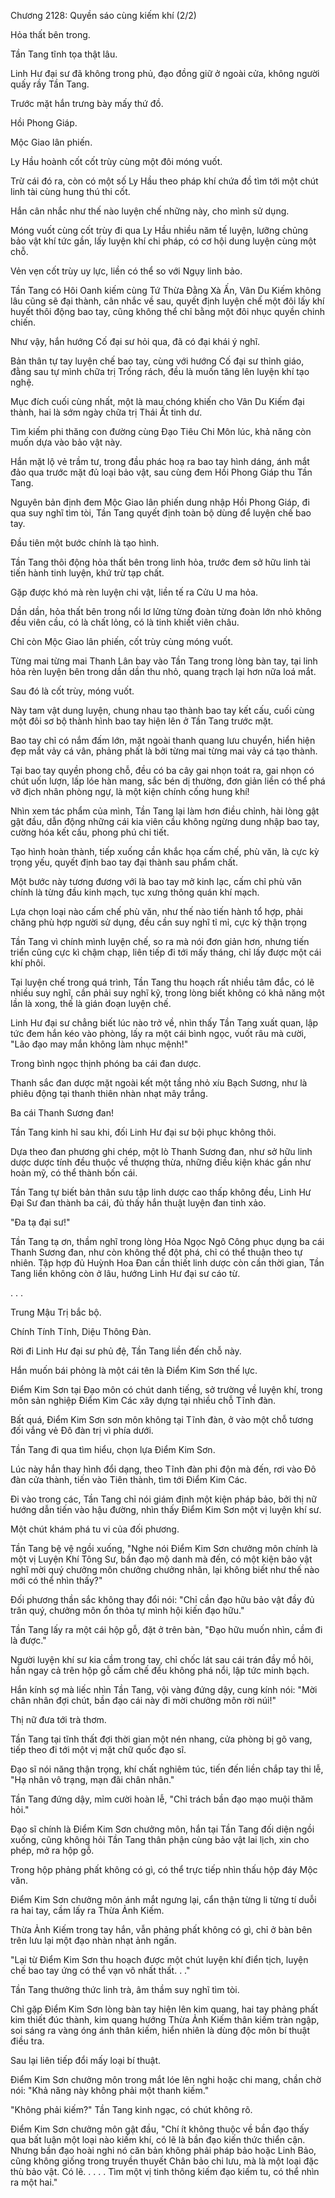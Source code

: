 




Chương 2128: Quyền sáo cùng kiếm khí (2/2)


Hỏa thất bên trong.

Tần Tang tĩnh tọa thật lâu.

Linh Hư đại sư đã không trong phủ, đạo đồng giữ ở ngoài cửa, không người quấy rầy Tần Tang.

Trước mặt hắn trưng bày mấy thứ đồ.

Hồi Phong Giáp.

Mộc Giao lân phiến.

Ly Hầu hoành cốt cốt trùy cùng một đôi móng vuốt.

Trừ cái đó ra, còn có một số Ly Hầu theo pháp khí chứa đồ tìm tới một chút linh tài cùng hung thú thi cốt.

Hắn cân nhắc như thế nào luyện chế những này, cho mình sử dụng.

Móng vuốt cùng cốt trùy đi qua Ly Hầu nhiều năm tế luyện, lưỡng chủng bảo vật khí tức gần, lấy luyện khí chi pháp, có cơ hội dung luyện cùng một chỗ.

Vẻn vẹn cốt trùy uy lực, liền có thể so với Ngụy linh bảo.

Tần Tang có Hôi Oanh kiếm cùng Tứ Thừa Đằng Xà Ấn, Vân Du Kiếm không lâu cũng sẽ đại thành, cân nhắc về sau, quyết định luyện chế một đôi lấy khí huyết thôi động bao tay, cũng không thể chỉ bằng một đôi nhục quyền chinh chiến.

Như vậy, hắn hướng Cố đại sư hỏi qua, đã có đại khái ý nghĩ.

Bản thân tự tay luyện chế bao tay, cùng với hướng Cố đại sư thỉnh giáo, đằng sau tự mình chữa trị Trống rách, đều là muốn tăng lên luyện khí tạo nghệ.

Mục đích cuối cùng nhất, một là mau chóng khiến cho Vân Du Kiếm đại thành, hai là sớm ngày chữa trị Thái Ất tinh dư.

Tìm kiếm phi thăng con đường cùng Đạo Tiêu Chi Môn lúc, khả năng còn muốn dựa vào bảo vật này.

Hắn mặt lộ vẻ trầm tư, trong đầu phác hoạ ra bao tay hình dáng, ánh mắt đảo qua trước mặt đủ loại bảo vật, sau cùng đem Hồi Phong Giáp thu Tần Tang.

Nguyên bản định đem Mộc Giao lân phiến dung nhập Hồi Phong Giáp, đi qua suy nghĩ tìm tòi, Tần Tang quyết định toàn bộ dùng để luyện chế bao tay.

Đầu tiên một bước chính là tạo hình.

Tần Tang thôi động hỏa thất bên trong linh hỏa, trước đem sở hữu linh tài tiến hành tinh luyện, khứ trừ tạp chất.

Gặp được khó mà rèn luyện chi vật, liền tế ra Cửu U ma hỏa.

Dần dần, hỏa thất bên trong nổi lơ lửng từng đoàn từng đoàn lớn nhỏ không đều viên cầu, có là chất lỏng, có là tinh khiết viên châu.

Chỉ còn Mộc Giao lân phiến, cốt trùy cùng móng vuốt.

Từng mai từng mai Thanh Lân bay vào Tần Tang trong lòng bàn tay, tại linh hỏa rèn luyện bên trong dần dần thu nhỏ, quang trạch lại hơn nữa loá mắt.

Sau đó là cốt trùy, móng vuốt.

Này tam vật dung luyện, chung nhau tạo thành bao tay kết cấu, cuối cùng một đôi sơ bộ thành hình bao tay hiện lên ở Tần Tang trước mặt.

Bao tay chỉ có nắm đấm lớn, mặt ngoài thanh quang lưu chuyển, hiển hiện đẹp mắt vảy cá vân, phảng phất là bởi từng mai từng mai vảy cá tạo thành.

Tại bao tay quyền phong chỗ, đều có ba cây gai nhọn toát ra, gai nhọn có chút uốn lượn, lấp lóe hàn mang, sắc bén dị thường, đơn giản liền có thể phá vỡ địch nhân phòng ngự, là một kiện chính cống hung khí!

Nhìn xem tác phẩm của mình, Tần Tang lại làm hơn điều chỉnh, hài lòng gật gật đầu, dẫn động những cái kia viên cầu không ngừng dung nhập bao tay, cường hóa kết cấu, phong phú chi tiết.

Tạo hình hoàn thành, tiếp xuống cần khắc họa cấm chế, phù văn, là cực kỳ trọng yếu, quyết định bao tay đại thành sau phẩm chất.

Một bước này tương đương với là bao tay mở kinh lạc, cấm chỉ phù văn chính là từng đầu kinh mạch, tục xưng thông quán khí mạch.

Lựa chọn loại nào cấm chế phù văn, như thế nào tiến hành tổ hợp, phải chăng phù hợp người sử dụng, đều cần suy nghĩ tỉ mỉ, cực kỳ thận trọng

Tần Tang vì chính mình luyện chế, so ra mà nói đơn giản hơn, nhưng tiến triển cũng cực kì chậm chạp, liên tiếp đi tới mấy tháng, chỉ lấy được một cái khí phôi.

Tại luyện chế trong quá trình, Tần Tang thu hoạch rất nhiều tâm đắc, có lẽ nhiều suy nghĩ, cần phải suy nghĩ kỹ, trong lòng biết không có khả năng một lần là xong, thế là gián đoạn luyện chế.

Linh Hư đại sư chẳng biết lúc nào trở về, nhìn thấy Tần Tang xuất quan, lập tức đem hắn kéo vào phòng, lấy ra một cái bình ngọc, vuốt râu mà cười, "Lão đạo may mắn không làm nhục mệnh!"

Trong bình ngọc thịnh phóng ba cái đan dược.

Thanh sắc đan dược mặt ngoài kết một tầng nhỏ xíu Bạch Sương, như là phiêu động tại thanh thiên nhàn nhạt mây trắng.

Ba cái Thanh Sương đan!

Tần Tang kinh hỉ sau khi, đối Linh Hư đại sư bội phục không thôi.

Dựa theo đan phương ghi chép, một lò Thanh Sương đan, như sở hữu linh dược dược tính đều thuộc về thượng thừa, những điều kiện khác gần như hoàn mỹ, có thể thành bốn cái.

Tần Tang tự biết bản thân sưu tập linh dược cao thấp không đều, Linh Hư Đại Sư đan thành ba cái, đủ thấy hắn thuật luyện đan tinh xảo.

"Đa tạ đại sư!"

Tần Tang tạ ơn, thầm nghĩ trong lòng Hỏa Ngọc Ngô Công phục dụng ba cái Thanh Sương đan, như còn không thể đột phá, chỉ có thể thuận theo tự nhiên. Tập hợp đủ Huỳnh Hoa Đan cần thiết linh dược còn cần thời gian, Tần Tang liền không còn ở lâu, hướng Linh Hư đại sư cáo từ.

. . .

Trung Mậu Trị bắc bộ.

Chính Tính Tĩnh, Diệu Thông Đàn.

Rời đi Linh Hư đại sư phủ đệ, Tần Tang liền đến chỗ này.

Hắn muốn bái phỏng là một cái tên là Điểm Kim Sơn thế lực.

Điểm Kim Sơn tại Đạo môn có chút danh tiếng, sở trường về luyện khí, trong môn sản nghiệp Điểm Kim Các xây dựng tại nhiều chỗ Tĩnh đàn.

Bất quá, Điểm Kim Sơn sơn môn không tại Tĩnh đàn, ở vào một chỗ tương đối vắng vẻ Đô đàn trị vì phía dưới.

Tần Tang đi qua tìm hiểu, chọn lựa Điểm Kim Sơn.

Lúc này hắn thay hình đổi dạng, theo Tĩnh đàn phi độn mà đến, rơi vào Đô đàn cửa thành, tiến vào Tiên thành, tìm tới Điểm Kim Các.

Đi vào trong các, Tần Tang chỉ nói giám định một kiện pháp bảo, bởi thị nữ hướng dẫn tiến vào hậu đường, nhìn thấy Điểm Kim Sơn một vị luyện khí sư.

Một chút khám phá tu vi của đối phương.

Tần Tang bệ vệ ngồi xuống, "Nghe nói Điểm Kim Sơn chưởng môn chính là một vị Luyện Khí Tông Sư, bần đạo mộ danh mà đến, có một kiện bảo vật nghĩ mời quý chưởng môn chưởng chưởng nhãn, lại không biết như thế nào mới có thể nhìn thấy?"

Đối phương thần sắc không thay đổi nói: "Chỉ cần đạo hữu bảo vật đầy đủ trân quý, chưởng môn ổn thỏa tự mình hội kiến đạo hữu."

Tần Tang lấy ra một cái hộp gỗ, đặt ở trên bàn, "Đạo hữu muốn nhìn, cầm đi là được."

Người luyện khí sư kia cầm trong tay, chỉ chốc lát sau cái trán đầy mồ hôi, hắn ngay cả trên hộp gỗ cấm chế đều không phá nổi, lập tức minh bạch.

Hắn kính sợ mà liếc nhìn Tần Tang, vội vàng đứng dậy, cung kính nói: "Mời chân nhân đợi chút, bần đạo cái này đi mời chưởng môn rời núi!"

Thị nữ đưa tới trà thơm.

Tần Tang tại tĩnh thất đợi thời gian một nén nhang, cửa phòng bị gõ vang, tiếp theo đi tới một vị mặt chữ quốc đạo sĩ.

Đạo sĩ nói năng thận trọng, khí chất nghiêm túc, tiến đến liền chắp tay thi lễ, "Hạ nhân vô trạng, mạn đãi chân nhân."

Tần Tang đứng dậy, mỉm cười hoàn lễ, "Chỉ trách bần đạo mạo muội thăm hỏi."

Đạo sĩ chính là Điểm Kim Sơn chưởng môn, hắn tại Tần Tang đối diện ngồi xuống, cũng không hỏi Tần Tang thân phận cùng bảo vật lai lịch, xin cho phép, mở ra hộp gỗ.

Trong hộp phảng phất không có gì, có thể trực tiếp nhìn thấu hộp đáy Mộc văn.

Điểm Kim Sơn chưởng môn ánh mắt ngưng lại, cẩn thận từng li từng tí duỗi ra hai tay, cầm lấy ra Thừa Ảnh Kiếm.

Thừa Ảnh Kiếm trong tay hắn, vẫn phảng phất không có gì, chỉ ở bàn bên trên lưu lại một đạo nhàn nhạt ảnh ngấn.

"Lại từ Điểm Kim Sơn thu hoạch được một chút luyện khí điển tịch, luyện chế bao tay ứng có thể vạn vô nhất thất. . ."

Tần Tang thưởng thức linh trà, âm thầm suy nghĩ tìm tòi.

Chỉ gặp Điểm Kim Sơn lòng bàn tay hiện lên kim quang, hai tay phảng phất kim thiết đúc thành, kim quang hướng Thừa Ảnh Kiếm thân kiếm tràn ngập, soi sáng ra vàng óng ánh thân kiếm, hiển nhiên là dùng độc môn bí thuật điều tra.

Sau lại liên tiếp đổi mấy loại bí thuật.

Điểm Kim Sơn chưởng môn trong mắt lóe lên nghi hoặc chi mang, chần chờ nói: "Khả năng này không phải một thanh kiếm."

"Không phải kiếm?" Tần Tang kinh ngạc, có chút không rõ.

Điểm Kim Sơn chưởng môn gật đầu, "Chí ít không thuộc về bần đạo thấy qua bất luận một loại nào kiếm khí, có lẽ là bần đạo kiến thức thiển cận. Nhưng bần đạo hoài nghi nó căn bản không phải pháp bảo hoặc Linh Bảo, cũng không giống trong truyền thuyết Chân bảo chi lưu, mà là một loại đặc thù bảo vật. Có lẽ. . . . . Tìm một vị tinh thông kiếm đạo kiếm tu, có thể nhìn ra một hai."




